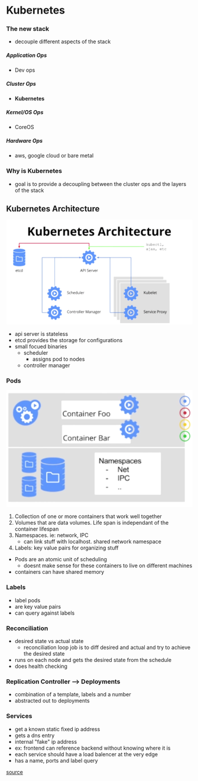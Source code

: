 # Kubernetes

### The new stack
- decouple different aspects of the stack

##### Application Ops
- Dev ops

##### Cluster Ops
- **Kubernetes**

##### Kernel/OS Ops
- CoreOS

##### Hardware Ops
- aws, google cloud or bare metal


### Why is Kubernetes
- goal is to provide a decoupling between the cluster ops and the layers of the stack 

## Kubernetes Architecture 
![](pictures/kubernetes-arch.png)

- api server is stateless
- etcd provides the storage for configurations
- small focued binaries
	- scheduler
		- assigns pod to nodes
	- controller manager

### Pods
![](pictures/kubernetes-pods.png)

1. Collection of one or more containers that work well together
2. Volumes that are data volumes. Life span is independant of the container lifespan
3. Namespaces. ie: network, IPC
	- can link stuff with localhost. shared network namespace 
4. Labels: key value pairs for organizing stuff

- Pods are an atomic unit of scheduling
	- doesnt make sense for these containers to live on different machines
- containers can have shared memory

### Labels

- label pods
- are key value pairs
- can query against labels

### Reconciliation

- desired state vs actual state
	- reconciliation loop job is to diff desired and actual and try to achieve the desired state
- runs on each node and gets the desired state from the schedule
- does health checking

### Replication Controller --> Deployments
- combination of a template, labels and a number
- abstracted out to deployments

### Services
-  get a known static fixed ip address
-  gets a dns entry
-  internal "fake" ip address
-  ex: frontend can reference backend without knowing where it is
-  each service should have a load balencer at the very edge
-  has a name, ports and label query

[source](https://www.youtube.com/watch?v=WwBdNXt6wO4)